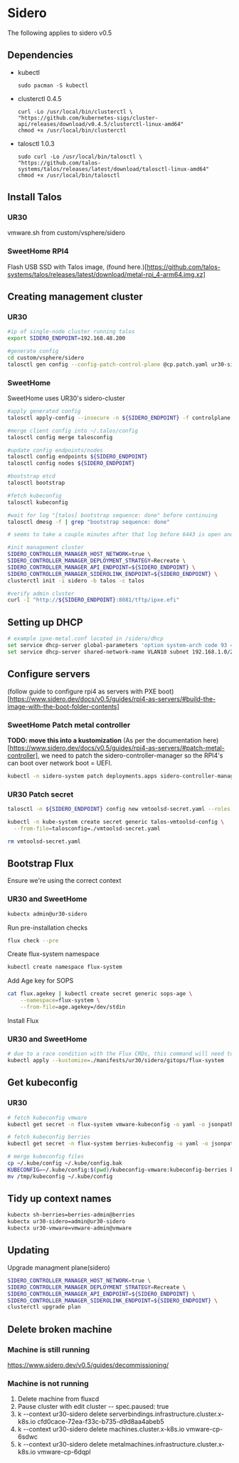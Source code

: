 # Sidero

The following applies to sidero v0.5
## Dependencies

- kubectl
    ```
    sudo pacman -S kubectl
    ```
- clusterctl 0.4.5
    ```
    curl -Lo /usr/local/bin/clusterctl \
    "https://github.com/kubernetes-sigs/cluster-api/releases/download/v0.4.5/clusterctl-linux-amd64"
    chmod +x /usr/local/bin/clusterctl
    ```
- talosctl 1.0.3
     ```
    sudo curl -Lo /usr/local/bin/talosctl \
    "https://github.com/talos-systems/talos/releases/latest/download/talosctl-linux-amd64"
    chmod +x /usr/local/bin/talosctl
     ```

## Install Talos

### UR30
vmware.sh from custom/vsphere/sidero
### SweetHome RPI4

Flash USB SSD with Talos image, (found here.)[https://github.com/talos-systems/talos/releases/latest/download/metal-rpi_4-arm64.img.xz]


## Creating management cluster
### UR30
```bash
#ip of single-node cluster running talos
export SIDERO_ENDPOINT=192.168.48.200

#generate config
cd custom/vsphere/sidero
talosctl gen config --config-patch-control-plane @cp.patch.yaml ur30-sidero "https://${SIDERO_ENDPOINT}:6443/"
```

### SweetHome
SweetHome uses UR30's sidero-cluster

```bash
#apply generated config
talosctl apply-config --insecure -n ${SIDERO_ENDPOINT} -f controlplane.yaml

#merge client config into ~/.talos/config
talosctl config merge talosconfig

#update config endpoints/nodes
talosctl config endpoints ${SIDERO_ENDPOINT}
talosctl config nodes ${SIDERO_ENDPOINT}

#bootstrap etcd
talosctl bootstrap

#fetch kubeconfig
talosctl kubeconfig

#wait for log "[talos] bootstrap sequence: done" before continuing
talosctl dmesg -f | grep "bootstrap sequence: done"

# seems to take a couple minutes after that log before 6443 is open and it's ready for the clusterctl command

#init management cluster
SIDERO_CONTROLLER_MANAGER_HOST_NETWORK=true \
SIDERO_CONTROLLER_MANAGER_DEPLOYMENT_STRATEGY=Recreate \
SIDERO_CONTROLLER_MANAGER_API_ENDPOINT=${SIDERO_ENDPOINT} \
SIDERO_CONTROLLER_MANAGER_SIDEROLINK_ENDPOINT=${SIDERO_ENDPOINT} \
clusterctl init -i sidero -b talos -c talos

#verify admin cluster
curl -I "http://${SIDERO_ENDPOINT}:8081/tftp/ipxe.efi"
```

## Setting up DHCP

```bash
# example ipxe-metal.conf located in /sidero/dhcp
set service dhcp-server global-parameters 'option system-arch code 93 = unsigned integer 16;'
set service dhcp-server shared-network-name VLAN10 subnet 192.168.1.0/24 subnet-parameters "include &quot;/config/ipxe-metal.conf&quot;;"
```

## Configure servers
(follow guide to configure rpi4 as servers with PXE boot)[https://www.sidero.dev/docs/v0.5/guides/rpi4-as-servers/#build-the-image-with-the-boot-folder-contents]

### SweetHome Patch metal controller
__TODO: move this into a kustomization__
(As per the documentation here)[https://www.sidero.dev/docs/v0.5/guides/rpi4-as-servers/#patch-metal-controller], we need to patch the sidero-controller-manager so the RPI4's can boot over network boot = UEFI.

```bash
kubectl -n sidero-system patch deployments.apps sidero-controller-manager --patch "$(cat ./manifests/management/core/sidero/patches/controller.patch.yaml)"
```
### UR30 Patch secret
```bash
talosctl -n ${SIDERO_ENDPOINT} config new vmtoolsd-secret.yaml --roles os:admin

kubectl -n kube-system create secret generic talos-vmtoolsd-config \
  --from-file=talosconfig=./vmtoolsd-secret.yaml

rm vmtoolsd-secret.yaml
```
## Bootstrap Flux
Ensure we're using the correct context
### UR30 and SweetHome
```bash
kubectx admin@ur30-sidero
```

Run pre-installation checks
```bash
flux check --pre
```
Create flux-system namespace
```bash
kubectl create namespace flux-system
```
Add Age key for SOPS
```bash
cat flux.agekey | kubectl create secret generic sops-age \
    --namespace=flux-system \
    --from-file=age.agekey=/dev/stdin
```
Install Flux
### UR30 and SweetHome
```bash
# due to a race condition with the Flux CRDs, this command will need to be run twice
kubectl apply --kustomize=./manifests/ur30/sidero/gitops/flux-system
```

## Get kubeconfig

### UR30
```bash
# fetch kubeconfig vmware
kubectl get secret -n flux-system vmware-kubeconfig -o yaml -o jsonpath='{.data.value}' | base64 -d > kubeconfig-vmware
```
```bash
# fetch kubeconfig berries
kubectl get secret -n flux-system berries-kubeconfig -o yaml -o jsonpath='{.data.value}' | base64 -d > kubeconfig-berries
```


```bash
# merge kubeconfig files
cp ~/.kube/config ~/.kube/config.bak
KUBECONFIG=~/.kube/config:$(pwd)/kubeconfig-vmware:kubeconfig-berries kubectl config view --flatten > /tmp/kubeconfig
mv /tmp/kubeconfig ~/.kube/config
```

## Tidy up context names

```bash
kubectx sh-berries=berries-admin@berries
kubectx ur30-sidero=admin@ur30-sidero
kubectx ur30-vmware=vmware-admin@vmware
```

## Updating
Upgrade managment plane(sidero)
```bash
SIDERO_CONTROLLER_MANAGER_HOST_NETWORK=true \
SIDERO_CONTROLLER_MANAGER_DEPLOYMENT_STRATEGY=Recreate \
SIDERO_CONTROLLER_MANAGER_API_ENDPOINT=${SIDERO_ENDPOINT} \
SIDERO_CONTROLLER_MANAGER_SIDEROLINK_ENDPOINT=${SIDERO_ENDPOINT} \
clusterctl upgrade plan
```

## Delete broken machine
### Machine is still running
https://www.sidero.dev/v0.5/guides/decommissioning/

### Machine is not running
1. Delete machine from fluxcd
2. Pause cluster with edit cluster -- spec.paused: true
3. k --context ur30-sidero delete serverbindings.infrastructure.cluster.x-k8s.io cfd0cace-72ea-f33c-b735-d9d8aa4abeb5
4. k --context ur30-sidero delete machines.cluster.x-k8s.io vmware-cp-6sdwc
5. k --context ur30-sidero delete metalmachines.infrastructure.cluster.x-k8s.io vmware-cp-6dqpl
